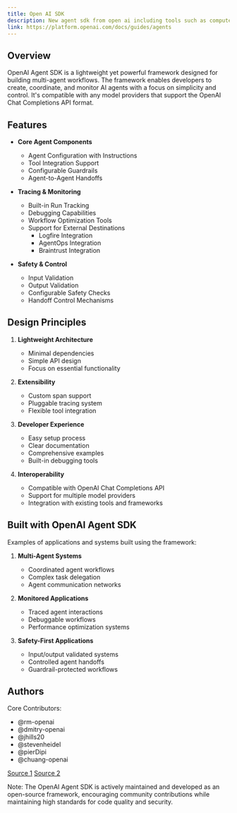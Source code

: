 ```yaml
---
title: Open AI SDK
description: New agent sdk from open ai including tools such as computer use, function calling, file search, web search
link: https://platform.openai.com/docs/guides/agents
---
```



## Overview
OpenAI Agent SDK is a lightweight yet powerful framework designed for building multi-agent workflows. The framework enables developers to create, coordinate, and monitor AI agents with a focus on simplicity and control. It's compatible with any model providers that support the OpenAI Chat Completions API format.

## Features
- **Core Agent Components**
  - Agent Configuration with Instructions
  - Tool Integration Support
  - Configurable Guardrails
  - Agent-to-Agent Handoffs
  
- **Tracing & Monitoring**
  - Built-in Run Tracking
  - Debugging Capabilities
  - Workflow Optimization Tools
  - Support for External Destinations
    - Logfire Integration
    - AgentOps Integration
    - Braintrust Integration

- **Safety & Control**
  - Input Validation
  - Output Validation
  - Configurable Safety Checks
  - Handoff Control Mechanisms

## Design Principles
1. **Lightweight Architecture**
   - Minimal dependencies
   - Simple API design
   - Focus on essential functionality

2. **Extensibility**
   - Custom span support
   - Pluggable tracing system
   - Flexible tool integration

3. **Developer Experience**
   - Easy setup process
   - Clear documentation
   - Comprehensive examples
   - Built-in debugging tools

4. **Interoperability**
   - Compatible with OpenAI Chat Completions API
   - Support for multiple model providers
   - Integration with existing tools and frameworks

## Built with OpenAI Agent SDK
Examples of applications and systems built using the framework:

1. **Multi-Agent Systems**
   - Coordinated agent workflows
   - Complex task delegation
   - Agent communication networks

2. **Monitored Applications**
   - Traced agent interactions
   - Debuggable workflows
   - Performance optimization systems

3. **Safety-First Applications**
   - Input/output validated systems
   - Controlled agent handoffs
   - Guardrail-protected workflows

## Authors
Core Contributors:
- @rm-openai
- @dmitry-openai
- @jhills20
- @stevenheidel
- @pierDipi
- @chuang-openai

[Source 1](https://github.com/openai/openai-agents-python)
[Source 2](https://github.com/openai/swarm)

Note: The OpenAI Agent SDK is actively maintained and developed as an open-source framework, encouraging community contributions while maintaining high standards for code quality and security.
